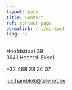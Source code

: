 ```yaml
---
layout: page
title: Contact
ref: contact-page
permalink: /nl/contact
lang: nl
---
```


Hoofdstraat 39  
3941 Hechtel-Eksel  

+32 468 23 24 07

[luc.hamblok@telenet.be](mailto:luc.hamblok@telenet.be)
